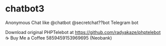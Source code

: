 # chatbot3
Anonymous Chat like @chatbot @secretchat??bot Telegram bot

Download original PHPTelebot at https://github.com/radyakaze/phptelebot
☕ Buy Me a Coffee
5859459153969695 (Neobank)
